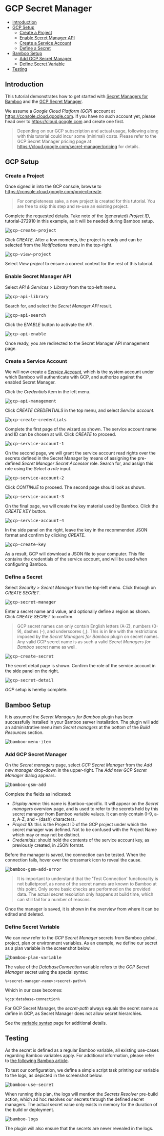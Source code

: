 # GCP Secret Manager

- [Introduction](/tutorials/gsm?id=introduction)
- [GCP Setup](/tutorials/gsm?id=gcp-setup)
    - [Create a Project](/tutorials/gsm?id=create-a-project)
    - [Enable Secret Manager API](/tutorials/gsm?id=enable-secret-manager-api)
    - [Create a Service Account](/tutorials/gsm?id=create-a-service-account)
    - [Define a Secret](/tutorials/gsm?id=define-a-secret)
- [Bamboo Setup](/tutorials/gsm?id=bamboo-setup)
    - [Add GCP Secret Manager](/tutorials/gsm?id=add-gcp-secret-manager)
    - [Define Secret Variable](/tutorials/gsm?id=define-secret-variable)
- [Testing](/tutorials/gsm?id=testing)

## Introduction

This tutorial demonstrates how to get started with [Secret Managers for Bamboo](https://marketplace.atlassian.com/1221965)
and the [GCP Secret Manager](https://cloud.google.com/secret-manager).

We assume a *Google Cloud Platform (GCP)* account at https://console.cloud.google.com. If you have no such account yet, please head over to https://cloud.google.com and create one first.

> Depending on our GCP subscription and actual usage, following along with this tutorial could incur some (minimal) costs. Please refer to the GCP Secret Manager pricing page at https://cloud.google.com/secret-manager/pricing for details.

## GCP Setup

### Create a Project

Once signed in into the GCP console, browse to https://console.cloud.google.com/projectcreate.

> For completeness sake, a new project is created for this tutorial. You are free to skip this step and re-use an existing project.

Complete the requested details. Take note of the (generated) *Project ID*, tutorial-272910 in this example, as it will be needed during Bamboo setup.

<kbd>![gcp-create-project](../_media/screenshots/gcp/gcp_create_project.png "GCP Create Project")</kbd>

Click *CREATE*. After a few moments, the project is ready and can be selected from the *Notifications* menu in the top-right.

<kbd>![gcp-view-project](../_media/screenshots/gcp/gcp_view_project.png "GCP View Project")</kbd>

Select *View project* to ensure a correct context for the rest of this tutorial.

### Enable Secret Manager API

Select *API & Services* > *Library* from the top-left menu.

<kbd>![gcp-api-library](../_media/screenshots/gcp/gcp_api_library.png "GCP API Library")</kbd>

Search for, and select the *Secret Manager API* result.

<kbd>![gcp-api-search](../_media/screenshots/gcp/gcp_api_search.png "GCP API Search")</kbd>

Click the *ENABLE* button to activate the API.

<kbd>![gcp-api-enable](../_media/screenshots/gcp/gcp_api_enable.png "GCP API Enable")</kbd>

Once ready, you are redirected to the Secret Manager API management page.

### Create a Service Account

We will now create a [*Service Account*](https://cloud.google.com/iam/docs/understanding-service-accounts),
which is the system account under which Bamboo will authenticate with GCP, and authorize against the enabled Secret Manager.

Click the *Credentials* item in the left menu.

<kbd>![gcp-api-management](../_media/screenshots/gcp/gcp_api_management.png "GCP API Management")</kbd>

Click *CREATE CREDENTIALS* in the top menu, and select *Service account*.

<kbd>![gcp-create-credentials](../_media/screenshots/gcp/gcp_create_credentials.png "GCP Create Credentials")</kbd>

Complete the first page of the wizard as shown. The service account name and ID can be chosen at will. Click *CREATE* to proceed.

<kbd>![gcp-service-account-1](../_media/screenshots/gcp/gcp_service_account_1.png "GCP Service Account 1")</kbd>

On the second page, we will grant the service account read rights over the secrets defined in the Secret Manager by means of
assigning the pre-defined *Secret Manager Secret Accessor* role. Search for, and assign this role using the *Select a role* input.

<kbd>![gcp-service-account-2](../_media/screenshots/gcp/gcp_service_account_2.png "GCP Service Account 2")</kbd>

Click *CONTINUE* to proceed. The second page should look as shown.

<kbd>![gcp-service-account-3](../_media/screenshots/gcp/gcp_service_account_3.png "GCP Service Account 3")</kbd>

On the final page, we will create the key material used by Bamboo. Click the *CREATE KEY* button.

<kbd>![gcp-service-account-4](../_media/screenshots/gcp/gcp_service_account_4.png "GCP Service Account 4")</kbd>

In the side panel on the right, leave the key in the recommended JSON format and confirm by clicking *CREATE*.

<kbd>![gcp-create-key](../_media/screenshots/gcp/gcp_create_key.png "GCP Create Key")</kbd>

As a result, GCP will download a JSON file to your computer. This file contains the credentials of the service account,
and will be used when configuring Bamboo.

### Define a Secret

Select *Security* > *Secret Manager* from the top-left menu. Click through on *CREATE SECRET*.

<kbd>![gcp-secret-manager](../_media/screenshots/gcp/gcp_secret_manager.png "GCP Secret Manager")</kbd>

Enter a secret name and value, and optionally define a region as shown. Click *CREATE SECRET* to confirm.

> GCP secret names can only contain English letters (A-Z), numbers (0-9), dashes (-), and underscores (_). This is in line with the
> restrictions imposed by the *Secret Managers for Bamboo* plugin on secret names. Any valid GCP secret name is as such a valid *Secret Managers for Bamboo* secret name as well.

<kbd>![gcp-create-secret](../_media/screenshots/gcp/gcp_create_secret.png "GCP Create Secret")</kbd>

The secret detail page is shown. Confirm the role of the service account in the side panel on the right.  

<kbd>![gcp-secret-detail](../_media/screenshots/gcp/gcp_secret_detail.png "GCP Secret Detail")</kbd>

*GCP* setup is hereby complete.

## Bamboo Setup

It is assumed the *Secret Managers for Bamboo* plugin has been successfully installed in your Bamboo
server installation. The plugin will add an administrative menu item *Secret managers* at the bottom of
the *Build Resources* section.

<kbd>![bamboo-menu-item](../_media/screenshots/bamboo_smb_menu_item.png "Bamboo Menu Item")</kbd>

### Add GCP Secret Manager

On the *Secret managers* page, select *GCP Secret Manager* from the *Add new manager* drop-down in the upper-right.
The *Add new GCP Secret Manager* dialog appears.

<kbd>![bamboo-gsm-add](../_media/screenshots/bamboo_gsm_add.png "Bamboo Add GSM Secret Manager")</kbd>

Complete the fields as indicated:

- *Display name*: this name is Bamboo-specific. It will appear on the *Secret managers* overview page, and is used to refer to the secrets held by this secret manager from Bamboo variable values. It can only contain 0-9, a-z, A-Z, and - (dash) characters.
- *Project ID*: this is the Project ID of the GCP project under which the secret manager was defined. Not to be confused with the Project Name which may or may not be distinct.
- *Credentials*: should hold the contents of the service account key, as previously created, in JSON format.

Before the manager is saved, the connection can be tested. When the connection fails, hover over the crossmark icon to reveal the cause.

<kbd>![bamboo-gsm-add-error](../_media/screenshots/bamboo_gsm_add_error.png "Bamboo Add GSM Secret Manager Error")</kbd>

> It is important to understand that the 'Test Connection' functionality is not bulletproof, as none of the secret names are known to
> Bamboo at this point. Only some basic checks are performed on the provided data. The actual secret resolution only happens at
> build time, which can still fail for a number of reasons.

Once the manager is saved, it is shown in the overview from where it can be edited and deleted.

### Define Secret Variable

We can now refer to the *GCP Secret Manager* secrets from Bamboo global, project, plan or environment variables.
As an example, we define our secret as a plan variable in the screenshot below.

<kbd>![bamboo-plan-variable](../_media/screenshots/bamboo_gsm_plan_variable.png "Bamboo Plan Variable")</kbd>

The value of the *DatabaseConnection* variable refers to the *GCP Secret Manager* secret using the special syntax:

```
%<secret-manager-name>:<secret-path>%
```

Which in our case becomes:

```
%gcp:database-connection%
```

For GCP Secret Manager, the *secret-path* always equals the secret name as define in GCP, as Secret Manager does not allow secret hierarchies.

See the [variable syntax](/topics/syntax.md) page for additional details.

## Testing

As the secret is defined as a regular Bamboo variable, all existing use-cases regarding Bamboo variables apply.
For additional information, please refer to [the following Bamboo article](https://confluence.atlassian.com/bamboo/bamboo-variables-289277087.html).

To test our configuration, we define a simple script task printing our variable to the logs, as depicted in the screenshot below.

<kbd>![bamboo-use-secret](../_media/screenshots/bamboo_use_secret.png "Bamboo Use Secret")</kbd>

When running this plan, the logs will mention the *Secrets Resolver* pre-build action, 
which ad hoc resolves our secrets through the defined secret managers. The actual secret value only exists in memory for the duration of the build or deployment.

<kbd>![bamboo-logs](../_media/screenshots/bamboo_logs_resolve.png "Bamboo Logs")</kbd>

The plugin will also ensure that the secrets are never revealed in the logs.